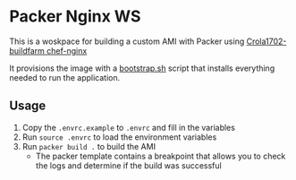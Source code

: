 # Packer Nginx WS

This is a woskpace for building a custom AMI with Packer using [Crola1702-buildfarm chef-nginx](https://github.com/Crola1702-buildfarm/chef-nginx-ws)

It provisions the image with a [bootstrap.sh](./bootstrap.sh) script that installs everything needed to run the application.

## Usage

1. Copy the `.envrc.example` to `.envrc` and fill in the variables
2. Run `source .envrc` to load the environment variables
3. Run `packer build .` to build the AMI
    * The packer template contains a breakpoint that allows you to check the logs and determine if the build was successful


